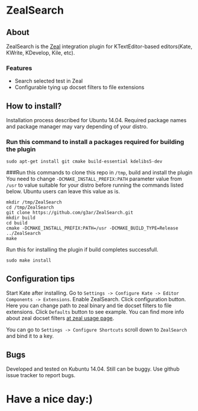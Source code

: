 # ZealSearch
## About
ZealSearch is the [Zeal](http://zealdocs.org/) integration plugin for KTextEditor-based 
editors(Kate, KWrite, KDevelop, Kile, etc).
### Features
- Search selected test in Zeal
- Configurable tying up docset filters to file extensions
## How to install?
Installation process described for Ubuntu 14.04. Required package names and package manager may vary 
depending of your distro.
### Run this command to install a packages required for building the plugin
```
sudo apt-get install git cmake build-essential kdelibs5-dev
```
###Run this commands to clone this repo in `/tmp`, build and install the plugin
You need to change `-DCMAKE_INSTALL_PREFIX:PATH` parameter value from `/usr` to value suitable for your 
distro before running the commands listed below. Ubuntu users can leave this value as is.
```
mkdir /tmp/ZealSearch
cd /tmp/ZealSearch
git clone https://github.com/g3ar/ZealSearch.git
mkdir build
cd build
cmake -DCMAKE_INSTALL_PREFIX:PATH=/usr -DCMAKE_BUILD_TYPE=Release ../ZealSearch
make
```
Run this for installing the plugin if build completes successfull.
```
sudo make install
```
## Configuration tips
Start Kate after installing. Go to `Settings -> Configure Kate -> Editor Components -> Extensions`. Enable 
ZealSearch. Click configuration button. Here you can change path to zeal binary and tie docset filters to 
file extensions. Click `Defaults` button to see example. You can find more info about zeal docset filters 
[at zeal usage page](http://zealdocs.org/usage.html). 

You can go to `Settings -> Configure Shortcuts` scroll down to `ZealSearch` and bind it to a key.

## Bugs
Developed and tested on Kubuntu 14.04. Still can be buggy. Use github issue tracker to report bugs.

# Have a nice day:)
